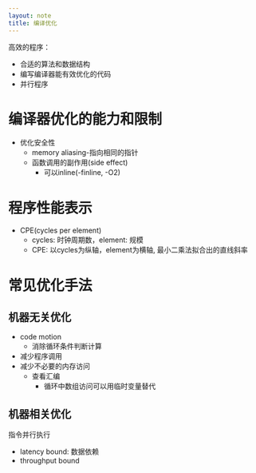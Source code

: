 ```yaml
---
layout: note
title: 编译优化
---
```


高效的程序：

* 合适的算法和数据结构
* 编写编译器能有效优化的代码
* 并行程序

# 编译器优化的能力和限制

* 优化安全性
    * memory aliasing-指向相同的指针
    * 函数调用的副作用(side effect)
        * 可以inline(-finline, -O2)

# 程序性能表示

* CPE(cycles per element)
    * cycles: 时钟周期数，element: 规模
    * CPE: 以cycles为纵轴，element为横轴, 最小二乘法拟合出的直线斜率

# 常见优化手法

## 机器无关优化

* code motion
    * 消除循环条件判断计算
* 减少程序调用
* 减少不必要的内存访问
    * 查看汇编
        * 循环中数组访问可以用临时变量替代
        
## 机器相关优化
指令并行执行

* latency bound: 数据依赖
* throughput bound
